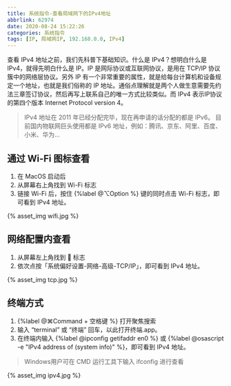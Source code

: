 ```yaml
---
title: 系统指令-查看局域网下的IPv4地址
abbrlink: 62974
date: 2020-08-24 15:22:26
categories: 系统指令
tags: [IP, 局域网IP, 192.168.0.0, IPv4]
---
```


查看 IPv4 地址之前，我们先科普下基础知识。什么是 IPv4？想明白什么是 IPv4，就得先明白什么是 IP。IP 是网际协议或互联网协议，是用在 TCP/IP 协议簇中的网络层协议。另外 IP 有一个非常重要的属性，就是给每台计算机和设备规定一个地址，也就是我们俗称的 IP 地址。通俗点理解就是两个人做生意需要先约法三章签订协议，然后再写上联系自己的唯一方式比较类似。而 IPv4 表示IP协议的第四个版本 Internet Protocol version 4。

> IPv4 地址在 2011 年已经分配完毕，现在再申请的话分配的都是 IPv6。
> 目前国内物联网巨头使用都是 IPv6 地址，例如：腾讯、京东、阿里、百度、小米、华为...

<!-- more -->

## 通过 Wi-Fi 图标查看
1. 在 MacOS 启动后
2. 从屏幕右上角找到 Wi-Fi 标志
3. 链接 Wi-Fi 后，按住 {%label @⌥Option %} 键的同时点击 Wi-Fi 标志，即可看到 IPv4 地址。

{% asset_img wifi.jpg %}

## 网络配置内查看
1. 从屏幕左上角找到  标志
2. 依次点按「系统偏好设置-网络-高级-TCP/IP」，即可看到 IPv4 地址。

{% asset_img tcp.jpg %}

## 终端方式
1. {%label @⌘Command + 空格键 %} 打开聚焦搜索
2. 输入 “terminal” 或 “终端” 回车，以此打开终端.app。
3. 在终端内输入 {%label @ipconfig getifaddr en0 %} 或 {%label @osascript -e "IPv4 address of (system info)" %}，即可看到 IPv4 地址。

> Windows用户可在 CMD 运行工具下输入 ifconfig 进行查看

{% asset_img ipv4.jpg %}